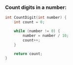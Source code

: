### Count digits in a number: 
```c++
int CountDigit(int number) {
	int count = 0;

	while (number != 0) {
		number = number / 10;
		count++;
	}

	return count;
}
```